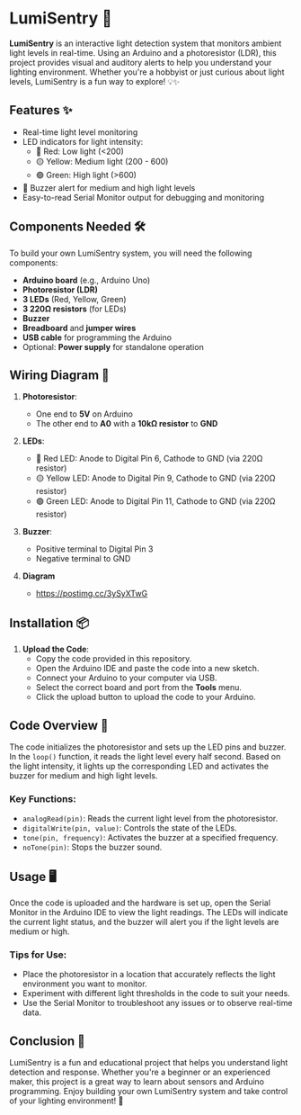 # LumiSentry 🌟

**LumiSentry** is an interactive light detection system that monitors ambient light levels in real-time. Using an Arduino and a photoresistor (LDR), this project provides visual and auditory alerts to help you understand your lighting environment. Whether you're a hobbyist or just curious about light levels, LumiSentry is a fun way to explore! 💡✨

## Features ✨

- Real-time light level monitoring
- LED indicators for light intensity:
  - 🔴 Red: Low light (<200)
  - 🟡 Yellow: Medium light (200 - 600)
  - 🟢 Green: High light (>600)
- 🔔 Buzzer alert for medium and high light levels
- Easy-to-read Serial Monitor output for debugging and monitoring

## Components Needed 🛠️

To build your own LumiSentry system, you will need the following components:

- **Arduino board** (e.g., Arduino Uno)
- **Photoresistor (LDR)**
- **3 LEDs** (Red, Yellow, Green)
- **3 220Ω resistors** (for LEDs)
- **Buzzer**
- **Breadboard** and **jumper wires**
- **USB cable** for programming the Arduino
- Optional: **Power supply** for standalone operation

## Wiring Diagram 🔌

1. **Photoresistor**:
   - One end to **5V** on Arduino
   - The other end to **A0** with a **10kΩ resistor** to **GND**

2. **LEDs**:
   - 🔴 Red LED: Anode to Digital Pin 6, Cathode to GND (via 220Ω resistor)
   - 🟡 Yellow LED: Anode to Digital Pin 9, Cathode to GND (via 220Ω resistor)
   - 🟢 Green LED: Anode to Digital Pin 11, Cathode to GND (via 220Ω resistor)

3. **Buzzer**:
   - Positive terminal to Digital Pin 3
   - Negative terminal to GND
  
4. **Diagram**
   - https://postimg.cc/3ySyXTwG

## Installation 📦

1. **Upload the Code**:
   - Copy the code provided in this repository.
   - Open the Arduino IDE and paste the code into a new sketch.
   - Connect your Arduino to your computer via USB.
   - Select the correct board and port from the **Tools** menu.
   - Click the upload button to upload the code to your Arduino.

## Code Overview 📜

The code initializes the photoresistor and sets up the LED pins and buzzer. In the `loop()` function, it reads the light level every half second. Based on the light intensity, it lights up the corresponding LED and activates the buzzer for medium and high light levels.

### Key Functions:
- `analogRead(pin)`: Reads the current light level from the photoresistor.
- `digitalWrite(pin, value)`: Controls the state of the LEDs.
- `tone(pin, frequency)`: Activates the buzzer at a specified frequency.
- `noTone(pin)`: Stops the buzzer sound.

## Usage 🖥️

Once the code is uploaded and the hardware is set up, open the Serial Monitor in the Arduino IDE to view the light readings. The LEDs will indicate the current light status, and the buzzer will alert you if the light levels are medium or high.

### Tips for Use:
- Place the photoresistor in a location that accurately reflects the light environment you want to monitor.
- Experiment with different light thresholds in the code to suit your needs.
- Use the Serial Monitor to troubleshoot any issues or to observe real-time data.

## Conclusion 🎉

LumiSentry is a fun and educational project that helps you understand light detection and response. Whether you're a beginner or an experienced maker, this project is a great way to learn about sensors and Arduino programming. Enjoy building your own LumiSentry system and take control of your lighting environment! 🌈
